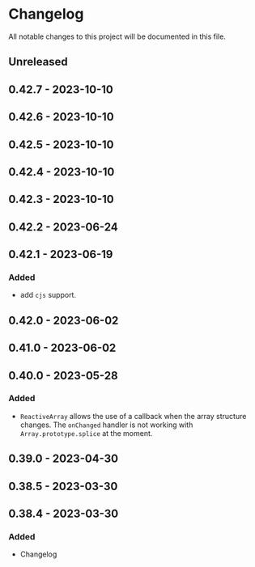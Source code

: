 # Changelog

All notable changes to this project will be documented in this file.

## Unreleased

## 0.42.7 - 2023-10-10

## 0.42.6 - 2023-10-10

## 0.42.5 - 2023-10-10

## 0.42.4 - 2023-10-10

## 0.42.3 - 2023-10-10

## 0.42.2 - 2023-06-24

## 0.42.1 - 2023-06-19
### Added
- add `cjs` support.

## 0.42.0 - 2023-06-02

## 0.41.0 - 2023-06-02

## 0.40.0 - 2023-05-28
### Added
- `ReactiveArray` allows the use of a callback when the array structure changes. The `onChanged` handler is not working with `Array.prototype.splice` at the moment.

## 0.39.0 - 2023-04-30

## 0.38.5 - 2023-03-30

## 0.38.4 - 2023-03-30
### Added
- Changelog
